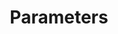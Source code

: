 ---
layout: design
title: Parameters
ref: 01.Groups_05.Parameters
image: 01.Groups_05.Parameters.png
---